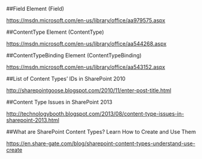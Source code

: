 ##Field Element (Field)

https://msdn.microsoft.com/en-us/library/office/aa979575.aspx

##ContentType Element (ContentType)

https://msdn.microsoft.com/en-us/library/office/aa544268.aspx

##ContentTypeBinding Element (ContentTypeBinding)

https://msdn.microsoft.com/en-us/library/office/aa543152.aspx

##List of Content Types’ IDs in SharePoint 2010 

http://sharepointgoose.blogspot.com/2010/11/enter-post-title.html

##Content Type Issues in SharePoint 2013 

http://technologybooth.blogspot.com/2013/08/content-type-issues-in-sharepoint-2013.html

##What are SharePoint Content Types? Learn How to Create and Use Them

https://en.share-gate.com/blog/sharepoint-content-types-understand-use-create








